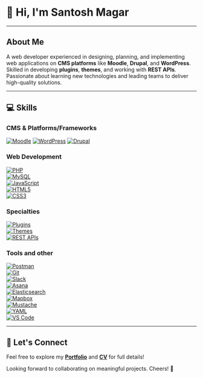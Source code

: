 <!--
**santoshtmp/santoshtmp** is a ✨ _special_ ✨ repository because its `README.md` (this file) appears on your GitHub profile.

Here are some ideas to get you started:

- 🔭 I’m currently working on ...
- 🌱 I’m currently learning ...
- 👯 I’m looking to collaborate on ...
- 🤔 I’m looking for help with ...
- 💬 Ask me about ...
- 📫 How to reach me: ...
- 😄 Pronouns: ...
- ⚡ Fun fact: ...
-->

# 👋 Hi, I'm Santosh Magar

---

##  About Me

A web developer experienced in designing, planning, and implementing web applications on **CMS platforms** like **Moodle**, **Drupal**, and **WordPress**. Skilled in developing **plugins**, **themes**, and working with **REST APIs**. Passionate about learning new technologies and leading teams to deliver high-quality solutions.

---

## 💻 Skills

### CMS & Platforms/Frameworks
[![Moodle](https://img.shields.io/badge/Moodle-F98012?logo=moodle&logoColor=white)](https://moodle.org)  [![WordPress](https://img.shields.io/badge/WordPress-21759B?logo=wordpress&logoColor=white)](https://wordpress.org)  [![Drupal](https://img.shields.io/badge/Drupal-0678BE?logo=drupal&logoColor=white)](https://www.drupal.org)

### Web Development
[![PHP](https://img.shields.io/badge/PHP-777BB4?logo=php&logoColor=white)](https://www.php.net)  
[![MySQL](https://img.shields.io/badge/MySQL-4479A1?logo=mysql&logoColor=white)](https://www.mysql.com)  
[![JavaScript](https://img.shields.io/badge/JavaScript-F7DF1E?logo=javascript&logoColor=black)](https://developer.mozilla.org/en-US/docs/Web/JavaScript)  
[![HTML5](https://img.shields.io/badge/HTML5-E34F26?logo=html5&logoColor=white)](https://developer.mozilla.org/en-US/docs/Web/HTML)  
[![CSS3](https://img.shields.io/badge/CSS3-1572B6?logo=css3&logoColor=white)](https://developer.mozilla.org/en-US/docs/Web/CSS)


### Specialties
[![Plugins](https://img.shields.io/badge/Plugins-Important-lightgrey)](https://developer.wordpress.org/plugins/)  
[![Themes](https://img.shields.io/badge/Themes-Creative-lightgrey)](https://developer.wordpress.org/themes/)  
[![REST APIs](https://img.shields.io/badge/APIs-REST%20%7C%20JSON-lightgrey)](https://restfulapi.net)


### Tools and other
[![Postman](https://img.shields.io/badge/Postman-FF6C37?logo=postman&logoColor=white)](https://www.postman.com)  
[![Git](https://img.shields.io/badge/Git-F05032?logo=git&logoColor=white)](https://git-scm.com)  
[![Slack](https://img.shields.io/badge/Slack-4A154B?logo=slack&logoColor=white)](https://slack.com)  
[![Asana](https://img.shields.io/badge/Asana-273347?logo=asana&logoColor=white)](https://asana.com)  
[![Elasticsearch](https://img.shields.io/badge/Elasticsearch-005571?logo=elasticsearch&logoColor=white)](https://www.elastic.co/elasticsearch)  
[![Mapbox](https://img.shields.io/badge/Mapbox-4264FB?logo=mapbox&logoColor=white)](https://www.mapbox.com)  
[![Mustache](https://img.shields.io/badge/Mustache-000000?logo=mustache&logoColor=white)](https://mustache.github.io)  
[![YAML](https://img.shields.io/badge/YAML-C9B037?logo=yaml&logoColor=black)](https://yaml.org)  
[![VS Code](https://img.shields.io/badge/VS%20Code-007ACC?logo=visualstudiocode&logoColor=white)](https://code.visualstudio.com)

---

## 📌 Let's Connect

Feel free to explore my **[Portfolio](https://santoshmagar.com.np/portfolio)** and **[CV](https://docs.google.com/document/d/1OjrZ1W_1nP9TuYRAWKzM0Xd_mcZG2rtm/edit?usp=sharing&ouid=110968770568888690501&rtpof=true&sd=true)** for full details!

Looking forward to collaborating on meaningful projects. Cheers! 🚀

